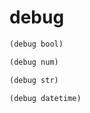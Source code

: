 # debug
```scheme
(debug bool)
```

```scheme
(debug num)
```

```scheme
(debug str)
```

```scheme
(debug datetime)
```
